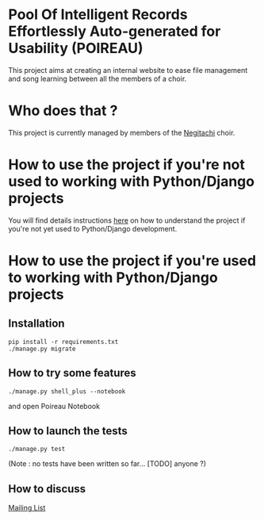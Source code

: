 # Pool Of Intelligent Records Effortlessly Auto-generated for Usability (POIREAU)

This project aims at creating an internal website to ease file management and song learning between all the members of a choir.

Who does that ?
===============

This project is currently managed by members of the [Negitachi](http://www.negitachi.fr) choir.


How to use the project if you're not used to working with Python/Django projects
================================================================================

You will find details instructions [here](tutorial.md) on how to understand the project if you're not yet used to Python/Django development.


How to use the project if you're used to working with Python/Django projects
============================================================================

Installation
------------

    pip install -r requirements.txt
    ./manage.py migrate


How to try some features
------------------------

    ./manage.py shell_plus --notebook

and open Poireau Notebook

How to launch the tests
-----------------------

    ./manage.py test

(Note : no tests have been written so far... [TODO] anyone ?)


How to discuss
--------------

[Mailing List](https://groups.google.com/forum/?hl=fr#!forum/poireau)
